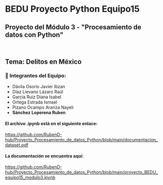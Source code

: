 # BEDU Proyecto Python Equipo15

## Proyecto del Módulo 3 - "Procesamiento de datos con Python"

<br/>

## Tema: Delitos en México

### 🚀 Integrantes del Equipo:

- Dávila Osorio Javier Ibzan
- Díaz Lievano Lázaro Raúl
- García Ruiz Diana Isabel
- Ortega Estrada Ismael
- Pizano Ocampo Aranza Nayeli
- **Sánchez Loperena Ruben**

#### El archivo .ipynb está en el siguiente enlace:

https://github.com/RubenD-hub/Proyecto_Procesamiento_de_datos_Python/blob/main/documentacion_dataset.pdf

#### La documentación se encuentra aquí:

https://github.com/RubenD-hub/Proyecto_Procesamiento_de_datos_Python/blob/main/proyecto_BEDU_equipo15_modulo3.ipynb
